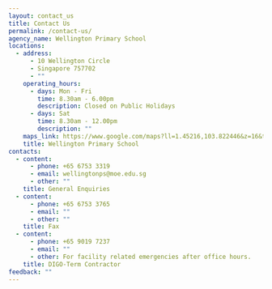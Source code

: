 ```yaml
---
layout: contact_us
title: Contact Us
permalink: /contact-us/
agency_name: Wellington Primary School
locations:
  - address:
      - 10 Wellington Circle
      - Singapore 757702
      - ""
    operating_hours:
      - days: Mon - Fri
        time: 8.30am - 6.00pm
        description: Closed on Public Holidays
      - days: Sat
        time: 8.30am - 12.00pm
        description: ""
    maps_link: https://www.google.com/maps?ll=1.45216,103.822446&z=16&t=m&hl=en&gl=SG&mapclient=embed&cid=14345780145955366168
    title: Wellington Primary School
contacts:
  - content:
      - phone: +65 6753 3319
      - email: wellingtonps@moe.edu.sg
      - other: ""
    title: General Enquiries
  - content:
      - phone: +65 6753 3765
      - email: ""
      - other: ""
    title: Fax
  - content:
      - phone: +65 9019 7237
      - email: ""
      - other: For facility related emergencies after office hours.
    title: DIGO-Term Contractor
feedback: ""
---
```

